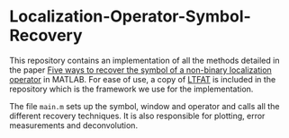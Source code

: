 # Localization-Operator-Symbol-Recovery
This repository contains an implementation of all the methods detailed in the paper [Five ways to recover the symbol of a non-binary localization operator](https://arxiv.org/abs/2301.11618) in MATLAB. For ease of use, a copy of [LTFAT](https://github.com/ltfat/ltfat) is included in the repository which is the framework we use for the implementation.

The file `main.m` sets up the symbol, window and operator and calls all the different recovery techniques. It is also responsible for plotting, error measurements and deconvolution.
